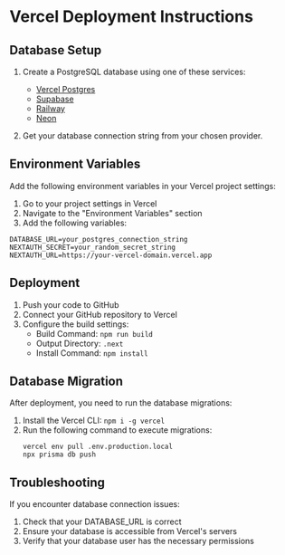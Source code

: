 # Vercel Deployment Instructions

## Database Setup

1. Create a PostgreSQL database using one of these services:
   - [Vercel Postgres](https://vercel.com/docs/storage/vercel-postgres)
   - [Supabase](https://supabase.com/)
   - [Railway](https://railway.app/)
   - [Neon](https://neon.tech/)

2. Get your database connection string from your chosen provider.

## Environment Variables

Add the following environment variables in your Vercel project settings:

1. Go to your project settings in Vercel
2. Navigate to the "Environment Variables" section
3. Add the following variables:

```
DATABASE_URL=your_postgres_connection_string
NEXTAUTH_SECRET=your_random_secret_string
NEXTAUTH_URL=https://your-vercel-domain.vercel.app
```

## Deployment

1. Push your code to GitHub
2. Connect your GitHub repository to Vercel
3. Configure the build settings:
   - Build Command: `npm run build`
   - Output Directory: `.next`
   - Install Command: `npm install`

## Database Migration

After deployment, you need to run the database migrations:

1. Install the Vercel CLI: `npm i -g vercel`
2. Run the following command to execute migrations:
   ```
   vercel env pull .env.production.local
   npx prisma db push
   ```

## Troubleshooting

If you encounter database connection issues:
1. Check that your DATABASE_URL is correct
2. Ensure your database is accessible from Vercel's servers
3. Verify that your database user has the necessary permissions 